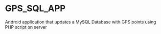 # GPS_SQL_APP
Android application that updates a MySQL Database with GPS points using PHP script on server
